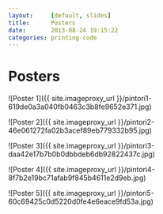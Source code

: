 ```yaml
---
layout:     [default, slides]
title:      Posters
date:       2013-08-24 19:15:22
categories: printing-code
---
```


Posters
=======

![Poster 1]({{ site.imageproxy_url }}/pintori1-619de0a3a040fb0463c3b8fe9652e371.jpg)

![Poster 2]({{ site.imageproxy_url }}/pintori2-46e061272fa02b3acef89eb779332b95.jpg)

![Poster 3]({{ site.imageproxy_url }}/pintori3-daa42e17b7b0b0dbbdeb6db92822437c.jpg)

![Poster 4]({{ site.imageproxy_url }}/pintori4-8f7b2e19bc71afab9f845b4611e2d9eb.jpg)

![Poster 5]({{ site.imageproxy_url }}/pintori5-60c69425c0d5220d0fe4e6eace9fd53a.jpg)